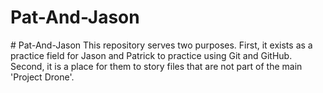 ﻿# Pat-And-Jason
﻿# Pat-And-Jason
This repository serves two purposes. First, it exists as a practice field for Jason and Patrick to practice using Git and GitHub. Second, it is a place for them to story files that are not part of the main 'Project Drone'.
